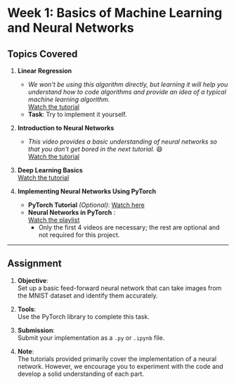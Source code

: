 # Week 1: Basics of Machine Learning and Neural Networks

## Topics Covered

1. **Linear Regression**  
   - *We won't be using this algorithm directly, but learning it will help you understand how to code algorithms and provide an idea of a typical machine learning algorithm.*  
     [Watch the tutorial](https://youtu.be/VmbA0pi2cRQ?si=bbAExuoz4xfczTZQ)  
   - **Task**: Try to implement it yourself.  

2. **Introduction to Neural Networks**  
   - *This video provides a basic understanding of neural networks so that you don't get bored in the next tutorial.* 😄  
     [Watch the tutorial](https://youtu.be/aircAruvnKk?si=GWD1T40BC_C1NBbO)  

3. **Deep Learning Basics**  
   [Watch the tutorial](https://youtu.be/VyWAvY2CF9c?si=CTqW49jLAdv97cHN)  

4. **Implementing Neural Networks Using PyTorch**  
   - **PyTorch Tutorial** *(Optional)*: [Watch here](https://www.youtube.com/watch?v=c36lUUr864M)  
   - **Neural Networks in PyTorch** :  
     [Watch the playlist](https://youtube.com/playlist?list=PLQVvvaa0QuDdeMyHEYc0gxFpYwHY2Qfdh&si=DQtoQe8MzA8Ur9Ps)  
     - Only the first 4 videos are necessary; the rest are optional and not required for this project.  

---

## Assignment  

1. **Objective**:  
   Set up a basic feed-forward neural network that can take images from the MNIST dataset and identify them accurately.  

2. **Tools**:  
   Use the PyTorch library to complete this task.  

3. **Submission**:  
   Submit your implementation as a `.py` or `.ipynb` file.  

4. **Note**:  
   The tutorials provided primarily cover the implementation of a neural network. However, we encourage you to experiment with the code and develop a solid understanding of each part.  

